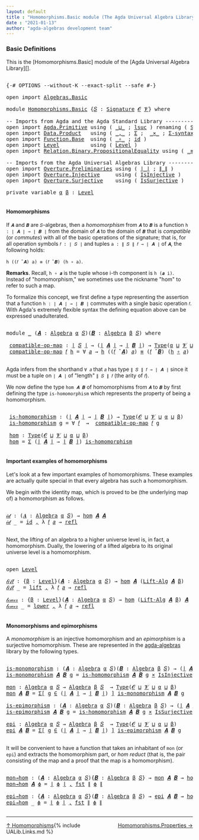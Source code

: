 ```yaml
---
layout: default
title : "Homomorphisms.Basic module (The Agda Universal Algebra Library)"
date : "2021-01-13"
author: "agda-algebras development team"
---
```


### <a id="basic-definitions">Basic Definitions</a>

This is the [Homomorphisms.Basic] module of the [Agda Universal Algebra Library][].

<pre class="Agda">

<a id="313" class="Symbol">{-#</a> <a id="317" class="Keyword">OPTIONS</a> <a id="325" class="Pragma">--without-K</a> <a id="337" class="Pragma">--exact-split</a> <a id="351" class="Pragma">--safe</a> <a id="358" class="Symbol">#-}</a>

<a id="363" class="Keyword">open</a> <a id="368" class="Keyword">import</a> <a id="375" href="Algebras.Basic.html" class="Module">Algebras.Basic</a>

<a id="391" class="Keyword">module</a> <a id="398" href="Homomorphisms.Basic.html" class="Module">Homomorphisms.Basic</a> <a id="418" class="Symbol">{</a><a id="419" href="Homomorphisms.Basic.html#419" class="Bound">𝑆</a> <a id="421" class="Symbol">:</a> <a id="423" href="Algebras.Basic.html#3858" class="Function">Signature</a> <a id="433" href="Algebras.Basic.html#1130" class="Generalizable">𝓞</a> <a id="435" href="Algebras.Basic.html#1132" class="Generalizable">𝓥</a><a id="436" class="Symbol">}</a> <a id="438" class="Keyword">where</a>

<a id="445" class="Comment">-- Imports from Agda and the Agda Standard Library --------------------------------</a>
<a id="529" class="Keyword">open</a> <a id="534" class="Keyword">import</a> <a id="541" href="Agda.Primitive.html" class="Module">Agda.Primitive</a> <a id="556" class="Keyword">using</a> <a id="562" class="Symbol">(</a> <a id="564" href="Agda.Primitive.html#810" class="Primitive Operator">_⊔_</a> <a id="568" class="Symbol">;</a> <a id="570" href="Agda.Primitive.html#780" class="Primitive">lsuc</a> <a id="575" class="Symbol">)</a> <a id="577" class="Keyword">renaming</a> <a id="586" class="Symbol">(</a> <a id="588" href="Agda.Primitive.html#326" class="Primitive">Set</a> <a id="592" class="Symbol">to</a> <a id="595" class="Primitive">Type</a> <a id="600" class="Symbol">)</a>
<a id="602" class="Keyword">open</a> <a id="607" class="Keyword">import</a> <a id="614" href="Data.Product.html" class="Module">Data.Product</a>   <a id="629" class="Keyword">using</a> <a id="635" class="Symbol">(</a> <a id="637" href="Agda.Builtin.Sigma.html#236" class="InductiveConstructor Operator">_,_</a> <a id="641" class="Symbol">;</a> <a id="643" href="Agda.Builtin.Sigma.html#166" class="Record">Σ</a> <a id="645" class="Symbol">;</a>  <a id="648" href="Data.Product.html#1167" class="Function Operator">_×_</a> <a id="652" class="Symbol">;</a> <a id="654" href="Data.Product.html#916" class="Function">Σ-syntax</a><a id="662" class="Symbol">)</a> <a id="664" class="Keyword">renaming</a> <a id="673" class="Symbol">(</a> <a id="675" href="Agda.Builtin.Sigma.html#252" class="Field">proj₁</a> <a id="681" class="Symbol">to</a> <a id="684" class="Field">fst</a> <a id="688" class="Symbol">)</a>
<a id="690" class="Keyword">open</a> <a id="695" class="Keyword">import</a> <a id="702" href="Function.Base.html" class="Module">Function.Base</a>  <a id="717" class="Keyword">using</a> <a id="723" class="Symbol">(</a> <a id="725" href="Function.Base.html#1031" class="Function Operator">_∘_</a> <a id="729" class="Symbol">;</a> <a id="731" href="Function.Base.html#615" class="Function">id</a> <a id="734" class="Symbol">)</a>
<a id="736" class="Keyword">open</a> <a id="741" class="Keyword">import</a> <a id="748" href="Level.html" class="Module">Level</a>          <a id="763" class="Keyword">using</a> <a id="769" class="Symbol">(</a> <a id="771" href="Agda.Primitive.html#597" class="Postulate">Level</a> <a id="777" class="Symbol">)</a>
<a id="779" class="Keyword">open</a> <a id="784" class="Keyword">import</a> <a id="791" href="Relation.Binary.PropositionalEquality.html" class="Module">Relation.Binary.PropositionalEquality</a> <a id="829" class="Keyword">using</a> <a id="835" class="Symbol">(</a> <a id="837" href="Agda.Builtin.Equality.html#151" class="Datatype Operator">_≡_</a> <a id="841" class="Symbol">;</a> <a id="843" href="Agda.Builtin.Equality.html#208" class="InductiveConstructor">refl</a> <a id="848" class="Symbol">)</a>

<a id="851" class="Comment">-- Imports from the Agda Universal Algebras Library --------------------------------</a>
<a id="936" class="Keyword">open</a> <a id="941" class="Keyword">import</a> <a id="948" href="Overture.Preliminaries.html" class="Module">Overture.Preliminaries</a> <a id="971" class="Keyword">using</a> <a id="977" class="Symbol">(</a> <a id="979" href="Overture.Preliminaries.html#4382" class="Function Operator">∣_∣</a> <a id="983" class="Symbol">;</a> <a id="985" href="Overture.Preliminaries.html#4420" class="Function Operator">∥_∥</a> <a id="989" class="Symbol">)</a>
<a id="991" class="Keyword">open</a> <a id="996" class="Keyword">import</a> <a id="1003" href="Overture.Injective.html" class="Module">Overture.Injective</a>     <a id="1026" class="Keyword">using</a> <a id="1032" class="Symbol">(</a> <a id="1034" href="Overture.Injective.html#1265" class="Function">IsInjective</a> <a id="1046" class="Symbol">)</a>
<a id="1048" class="Keyword">open</a> <a id="1053" class="Keyword">import</a> <a id="1060" href="Overture.Surjective.html" class="Module">Overture.Surjective</a>    <a id="1083" class="Keyword">using</a> <a id="1089" class="Symbol">(</a> <a id="1091" href="Overture.Surjective.html#1667" class="Function">IsSurjective</a> <a id="1104" class="Symbol">)</a>

<a id="1107" class="Keyword">private</a> <a id="1115" class="Keyword">variable</a> <a id="1124" href="Homomorphisms.Basic.html#1124" class="Generalizable">α</a> <a id="1126" href="Homomorphisms.Basic.html#1126" class="Generalizable">β</a> <a id="1128" class="Symbol">:</a> <a id="1130" href="Agda.Primitive.html#597" class="Postulate">Level</a>

</pre>

#### <a id="homomorphisms">Homomorphisms</a>

If `𝑨` and `𝑩` are `𝑆`-algebras, then a *homomorphism* from `𝑨` to `𝑩` is a function `h : ∣ 𝑨 ∣ → ∣ 𝑩 ∣` from the domain of `𝑨` to the domain of `𝑩` that is *compatible* (or *commutes*) with all of the basic operations of the signature; that is, for all operation symbols `𝑓 : ∣ 𝑆 ∣` and tuples `a : ∥ 𝑆 ∥ 𝑓 → ∣ 𝑨 ∣` of `𝑨`, the following holds:

`h ((𝑓 ̂ 𝑨) a) ≡ (𝑓 ̂ 𝑩) (h ∘ a)`.

**Remarks**. Recall, `h ∘ 𝒂` is the tuple whose i-th component is `h (𝒂 i)`. Instead of "homomorphism," we sometimes use the nickname "hom" to refer to such a map.

To formalize this concept, we first define a type representing the assertion that a function `h : ∣ 𝑨 ∣ → ∣ 𝑩 ∣` commutes with a single basic operation `𝑓`.  With Agda's extremely flexible syntax the defining equation above can be expressed unadulterated.

<pre class="Agda">

<a id="2014" class="Keyword">module</a> <a id="2021" href="Homomorphisms.Basic.html#2021" class="Module">_</a> <a id="2023" class="Symbol">(</a><a id="2024" href="Homomorphisms.Basic.html#2024" class="Bound">𝑨</a> <a id="2026" class="Symbol">:</a> <a id="2028" href="Algebras.Basic.html#6222" class="Function">Algebra</a> <a id="2036" href="Homomorphisms.Basic.html#1124" class="Generalizable">α</a> <a id="2038" href="Homomorphisms.Basic.html#419" class="Bound">𝑆</a><a id="2039" class="Symbol">)(</a><a id="2041" href="Homomorphisms.Basic.html#2041" class="Bound">𝑩</a> <a id="2043" class="Symbol">:</a> <a id="2045" href="Algebras.Basic.html#6222" class="Function">Algebra</a> <a id="2053" href="Homomorphisms.Basic.html#1126" class="Generalizable">β</a> <a id="2055" href="Homomorphisms.Basic.html#419" class="Bound">𝑆</a><a id="2056" class="Symbol">)</a> <a id="2058" class="Keyword">where</a>

 <a id="2066" href="Homomorphisms.Basic.html#2066" class="Function">compatible-op-map</a> <a id="2084" class="Symbol">:</a> <a id="2086" href="Overture.Preliminaries.html#4382" class="Function Operator">∣</a> <a id="2088" href="Homomorphisms.Basic.html#419" class="Bound">𝑆</a> <a id="2090" href="Overture.Preliminaries.html#4382" class="Function Operator">∣</a> <a id="2092" class="Symbol">→</a> <a id="2094" class="Symbol">(</a><a id="2095" href="Overture.Preliminaries.html#4382" class="Function Operator">∣</a> <a id="2097" href="Homomorphisms.Basic.html#2024" class="Bound">𝑨</a> <a id="2099" href="Overture.Preliminaries.html#4382" class="Function Operator">∣</a> <a id="2101" class="Symbol">→</a> <a id="2103" href="Overture.Preliminaries.html#4382" class="Function Operator">∣</a> <a id="2105" href="Homomorphisms.Basic.html#2041" class="Bound">𝑩</a> <a id="2107" href="Overture.Preliminaries.html#4382" class="Function Operator">∣</a><a id="2108" class="Symbol">)</a> <a id="2110" class="Symbol">→</a> <a id="2112" href="Homomorphisms.Basic.html#595" class="Primitive">Type</a><a id="2116" class="Symbol">(</a><a id="2117" href="Homomorphisms.Basic.html#2036" class="Bound">α</a> <a id="2119" href="Agda.Primitive.html#810" class="Primitive Operator">⊔</a> <a id="2121" href="Homomorphisms.Basic.html#435" class="Bound">𝓥</a> <a id="2123" href="Agda.Primitive.html#810" class="Primitive Operator">⊔</a> <a id="2125" href="Homomorphisms.Basic.html#2053" class="Bound">β</a><a id="2126" class="Symbol">)</a>
 <a id="2129" href="Homomorphisms.Basic.html#2066" class="Function">compatible-op-map</a> <a id="2147" href="Homomorphisms.Basic.html#2147" class="Bound">𝑓</a> <a id="2149" href="Homomorphisms.Basic.html#2149" class="Bound">h</a> <a id="2151" class="Symbol">=</a> <a id="2153" class="Symbol">∀</a> <a id="2155" href="Homomorphisms.Basic.html#2155" class="Bound">𝑎</a> <a id="2157" class="Symbol">→</a> <a id="2159" href="Homomorphisms.Basic.html#2149" class="Bound">h</a> <a id="2161" class="Symbol">((</a><a id="2163" href="Homomorphisms.Basic.html#2147" class="Bound">𝑓</a> <a id="2165" href="Algebras.Basic.html#9397" class="Function Operator">̂</a> <a id="2167" href="Homomorphisms.Basic.html#2024" class="Bound">𝑨</a><a id="2168" class="Symbol">)</a> <a id="2170" href="Homomorphisms.Basic.html#2155" class="Bound">𝑎</a><a id="2171" class="Symbol">)</a> <a id="2173" href="Agda.Builtin.Equality.html#151" class="Datatype Operator">≡</a> <a id="2175" class="Symbol">(</a><a id="2176" href="Homomorphisms.Basic.html#2147" class="Bound">𝑓</a> <a id="2178" href="Algebras.Basic.html#9397" class="Function Operator">̂</a> <a id="2180" href="Homomorphisms.Basic.html#2041" class="Bound">𝑩</a><a id="2181" class="Symbol">)</a> <a id="2183" class="Symbol">(</a><a id="2184" href="Homomorphisms.Basic.html#2149" class="Bound">h</a> <a id="2186" href="Function.Base.html#1031" class="Function Operator">∘</a> <a id="2188" href="Homomorphisms.Basic.html#2155" class="Bound">𝑎</a><a id="2189" class="Symbol">)</a>

</pre>

Agda infers from the shorthand `∀ 𝑎` that `𝑎` has type `∥ 𝑆 ∥ 𝑓 → ∣ 𝑨 ∣` since it must be a tuple on `∣ 𝑨 ∣` of "length" `∥ 𝑆 ∥ 𝑓` (the arity of `𝑓`).

We now define the type `hom 𝑨 𝑩` of homomorphisms from `𝑨` to `𝑩` by first defining the type `is-homomorphism` which represents the property of being a homomorphism.

<pre class="Agda">

 <a id="2538" href="Homomorphisms.Basic.html#2538" class="Function">is-homomorphism</a> <a id="2554" class="Symbol">:</a> <a id="2556" class="Symbol">(</a><a id="2557" href="Overture.Preliminaries.html#4382" class="Function Operator">∣</a> <a id="2559" href="Homomorphisms.Basic.html#2024" class="Bound">𝑨</a> <a id="2561" href="Overture.Preliminaries.html#4382" class="Function Operator">∣</a> <a id="2563" class="Symbol">→</a> <a id="2565" href="Overture.Preliminaries.html#4382" class="Function Operator">∣</a> <a id="2567" href="Homomorphisms.Basic.html#2041" class="Bound">𝑩</a> <a id="2569" href="Overture.Preliminaries.html#4382" class="Function Operator">∣</a><a id="2570" class="Symbol">)</a> <a id="2572" class="Symbol">→</a> <a id="2574" href="Homomorphisms.Basic.html#595" class="Primitive">Type</a><a id="2578" class="Symbol">(</a><a id="2579" href="Homomorphisms.Basic.html#433" class="Bound">𝓞</a> <a id="2581" href="Agda.Primitive.html#810" class="Primitive Operator">⊔</a> <a id="2583" href="Homomorphisms.Basic.html#435" class="Bound">𝓥</a> <a id="2585" href="Agda.Primitive.html#810" class="Primitive Operator">⊔</a> <a id="2587" href="Homomorphisms.Basic.html#2036" class="Bound">α</a> <a id="2589" href="Agda.Primitive.html#810" class="Primitive Operator">⊔</a> <a id="2591" href="Homomorphisms.Basic.html#2053" class="Bound">β</a><a id="2592" class="Symbol">)</a>
 <a id="2595" href="Homomorphisms.Basic.html#2538" class="Function">is-homomorphism</a> <a id="2611" href="Homomorphisms.Basic.html#2611" class="Bound">g</a> <a id="2613" class="Symbol">=</a> <a id="2615" class="Symbol">∀</a> <a id="2617" href="Homomorphisms.Basic.html#2617" class="Bound">𝑓</a>  <a id="2620" class="Symbol">→</a>  <a id="2623" href="Homomorphisms.Basic.html#2066" class="Function">compatible-op-map</a> <a id="2641" href="Homomorphisms.Basic.html#2617" class="Bound">𝑓</a> <a id="2643" href="Homomorphisms.Basic.html#2611" class="Bound">g</a>

 <a id="2647" href="Homomorphisms.Basic.html#2647" class="Function">hom</a> <a id="2651" class="Symbol">:</a> <a id="2653" href="Homomorphisms.Basic.html#595" class="Primitive">Type</a><a id="2657" class="Symbol">(</a><a id="2658" href="Homomorphisms.Basic.html#433" class="Bound">𝓞</a> <a id="2660" href="Agda.Primitive.html#810" class="Primitive Operator">⊔</a> <a id="2662" href="Homomorphisms.Basic.html#435" class="Bound">𝓥</a> <a id="2664" href="Agda.Primitive.html#810" class="Primitive Operator">⊔</a> <a id="2666" href="Homomorphisms.Basic.html#2036" class="Bound">α</a> <a id="2668" href="Agda.Primitive.html#810" class="Primitive Operator">⊔</a> <a id="2670" href="Homomorphisms.Basic.html#2053" class="Bound">β</a><a id="2671" class="Symbol">)</a>
 <a id="2674" href="Homomorphisms.Basic.html#2647" class="Function">hom</a> <a id="2678" class="Symbol">=</a> <a id="2680" href="Agda.Builtin.Sigma.html#166" class="Record">Σ</a> <a id="2682" class="Symbol">(</a><a id="2683" href="Overture.Preliminaries.html#4382" class="Function Operator">∣</a> <a id="2685" href="Homomorphisms.Basic.html#2024" class="Bound">𝑨</a> <a id="2687" href="Overture.Preliminaries.html#4382" class="Function Operator">∣</a> <a id="2689" class="Symbol">→</a> <a id="2691" href="Overture.Preliminaries.html#4382" class="Function Operator">∣</a> <a id="2693" href="Homomorphisms.Basic.html#2041" class="Bound">𝑩</a> <a id="2695" href="Overture.Preliminaries.html#4382" class="Function Operator">∣</a><a id="2696" class="Symbol">)</a> <a id="2698" href="Homomorphisms.Basic.html#2538" class="Function">is-homomorphism</a>

</pre>



#### <a id="important-exmples-of-homomorphisms">Important examples of homomorphisms</a>

Let's look at a few important examples of homomorphisms. These examples are actually quite special in that every algebra has such a homomorphism.

We begin with the identity map, which is proved to be (the underlying map of) a homomorphism as follows.

<pre class="Agda">

<a id="𝒾𝒹"></a><a id="3085" href="Homomorphisms.Basic.html#3085" class="Function">𝒾𝒹</a> <a id="3088" class="Symbol">:</a> <a id="3090" class="Symbol">(</a><a id="3091" href="Homomorphisms.Basic.html#3091" class="Bound">𝑨</a> <a id="3093" class="Symbol">:</a> <a id="3095" href="Algebras.Basic.html#6222" class="Function">Algebra</a> <a id="3103" href="Homomorphisms.Basic.html#1124" class="Generalizable">α</a> <a id="3105" href="Homomorphisms.Basic.html#419" class="Bound">𝑆</a><a id="3106" class="Symbol">)</a> <a id="3108" class="Symbol">→</a> <a id="3110" href="Homomorphisms.Basic.html#2647" class="Function">hom</a> <a id="3114" href="Homomorphisms.Basic.html#3091" class="Bound">𝑨</a> <a id="3116" href="Homomorphisms.Basic.html#3091" class="Bound">𝑨</a>
<a id="3118" href="Homomorphisms.Basic.html#3085" class="Function">𝒾𝒹</a> <a id="3121" class="Symbol">_</a> <a id="3123" class="Symbol">=</a> <a id="3125" href="Function.Base.html#615" class="Function">id</a> <a id="3128" href="Agda.Builtin.Sigma.html#236" class="InductiveConstructor Operator">,</a> <a id="3130" class="Symbol">λ</a> <a id="3132" href="Homomorphisms.Basic.html#3132" class="Bound">𝑓</a> <a id="3134" href="Homomorphisms.Basic.html#3134" class="Bound">𝑎</a> <a id="3136" class="Symbol">→</a> <a id="3138" href="Agda.Builtin.Equality.html#208" class="InductiveConstructor">refl</a>

</pre>

Next, the lifting of an algebra to a higher universe level is, in fact, a homomorphism. Dually, the lowering of a lifted algebra to its original universe level is a homomorphism.

<pre class="Agda">

<a id="3350" class="Keyword">open</a> <a id="3355" href="Level.html" class="Module">Level</a>

<a id="𝓁𝒾𝒻𝓉"></a><a id="3362" href="Homomorphisms.Basic.html#3362" class="Function">𝓁𝒾𝒻𝓉</a> <a id="3367" class="Symbol">:</a> <a id="3369" class="Symbol">{</a><a id="3370" href="Homomorphisms.Basic.html#3370" class="Bound">β</a> <a id="3372" class="Symbol">:</a> <a id="3374" href="Agda.Primitive.html#597" class="Postulate">Level</a><a id="3379" class="Symbol">}(</a><a id="3381" href="Homomorphisms.Basic.html#3381" class="Bound">𝑨</a> <a id="3383" class="Symbol">:</a> <a id="3385" href="Algebras.Basic.html#6222" class="Function">Algebra</a> <a id="3393" href="Homomorphisms.Basic.html#1124" class="Generalizable">α</a> <a id="3395" href="Homomorphisms.Basic.html#419" class="Bound">𝑆</a><a id="3396" class="Symbol">)</a> <a id="3398" class="Symbol">→</a> <a id="3400" href="Homomorphisms.Basic.html#2647" class="Function">hom</a> <a id="3404" href="Homomorphisms.Basic.html#3381" class="Bound">𝑨</a> <a id="3406" class="Symbol">(</a><a id="3407" href="Algebras.Basic.html#10858" class="Function">Lift-Alg</a> <a id="3416" href="Homomorphisms.Basic.html#3381" class="Bound">𝑨</a> <a id="3418" href="Homomorphisms.Basic.html#3370" class="Bound">β</a><a id="3419" class="Symbol">)</a>
<a id="3421" href="Homomorphisms.Basic.html#3362" class="Function">𝓁𝒾𝒻𝓉</a> <a id="3426" class="Symbol">_</a> <a id="3428" class="Symbol">=</a> <a id="3430" href="Level.html#457" class="InductiveConstructor">lift</a> <a id="3435" href="Agda.Builtin.Sigma.html#236" class="InductiveConstructor Operator">,</a> <a id="3437" class="Symbol">λ</a> <a id="3439" href="Homomorphisms.Basic.html#3439" class="Bound">𝑓</a> <a id="3441" href="Homomorphisms.Basic.html#3441" class="Bound">𝑎</a> <a id="3443" class="Symbol">→</a> <a id="3445" href="Agda.Builtin.Equality.html#208" class="InductiveConstructor">refl</a>

<a id="𝓁ℴ𝓌ℯ𝓇"></a><a id="3451" href="Homomorphisms.Basic.html#3451" class="Function">𝓁ℴ𝓌ℯ𝓇</a> <a id="3457" class="Symbol">:</a> <a id="3459" class="Symbol">{</a><a id="3460" href="Homomorphisms.Basic.html#3460" class="Bound">β</a> <a id="3462" class="Symbol">:</a> <a id="3464" href="Agda.Primitive.html#597" class="Postulate">Level</a><a id="3469" class="Symbol">}(</a><a id="3471" href="Homomorphisms.Basic.html#3471" class="Bound">𝑨</a> <a id="3473" class="Symbol">:</a> <a id="3475" href="Algebras.Basic.html#6222" class="Function">Algebra</a> <a id="3483" href="Homomorphisms.Basic.html#1124" class="Generalizable">α</a> <a id="3485" href="Homomorphisms.Basic.html#419" class="Bound">𝑆</a><a id="3486" class="Symbol">)</a> <a id="3488" class="Symbol">→</a> <a id="3490" href="Homomorphisms.Basic.html#2647" class="Function">hom</a> <a id="3494" class="Symbol">(</a><a id="3495" href="Algebras.Basic.html#10858" class="Function">Lift-Alg</a> <a id="3504" href="Homomorphisms.Basic.html#3471" class="Bound">𝑨</a> <a id="3506" href="Homomorphisms.Basic.html#3460" class="Bound">β</a><a id="3507" class="Symbol">)</a> <a id="3509" href="Homomorphisms.Basic.html#3471" class="Bound">𝑨</a>
<a id="3511" href="Homomorphisms.Basic.html#3451" class="Function">𝓁ℴ𝓌ℯ𝓇</a> <a id="3517" class="Symbol">_</a> <a id="3519" class="Symbol">=</a> <a id="3521" href="Level.html#470" class="Field">lower</a> <a id="3527" href="Agda.Builtin.Sigma.html#236" class="InductiveConstructor Operator">,</a> <a id="3529" class="Symbol">λ</a> <a id="3531" href="Homomorphisms.Basic.html#3531" class="Bound">𝑓</a> <a id="3533" href="Homomorphisms.Basic.html#3533" class="Bound">𝑎</a> <a id="3535" class="Symbol">→</a> <a id="3537" href="Agda.Builtin.Equality.html#208" class="InductiveConstructor">refl</a>

</pre>




#### <a id="monomorphisms-and-epimorphisms">Monomorphisms and epimorphisms</a>

A *monomorphism* is an injective homomorphism and an *epimorphism* is a surjective homomorphism. These are represented in the [agda-algebras](https://github.com/ualib/agda-algebras) library by the following types.

<pre class="Agda">

<a id="is-monomorphism"></a><a id="3867" href="Homomorphisms.Basic.html#3867" class="Function">is-monomorphism</a> <a id="3883" class="Symbol">:</a> <a id="3885" class="Symbol">(</a><a id="3886" href="Homomorphisms.Basic.html#3886" class="Bound">𝑨</a> <a id="3888" class="Symbol">:</a> <a id="3890" href="Algebras.Basic.html#6222" class="Function">Algebra</a> <a id="3898" href="Homomorphisms.Basic.html#1124" class="Generalizable">α</a> <a id="3900" href="Homomorphisms.Basic.html#419" class="Bound">𝑆</a><a id="3901" class="Symbol">)(</a><a id="3903" href="Homomorphisms.Basic.html#3903" class="Bound">𝑩</a> <a id="3905" class="Symbol">:</a> <a id="3907" href="Algebras.Basic.html#6222" class="Function">Algebra</a> <a id="3915" href="Homomorphisms.Basic.html#1126" class="Generalizable">β</a> <a id="3917" href="Homomorphisms.Basic.html#419" class="Bound">𝑆</a><a id="3918" class="Symbol">)</a> <a id="3920" class="Symbol">→</a> <a id="3922" class="Symbol">(</a><a id="3923" href="Overture.Preliminaries.html#4382" class="Function Operator">∣</a> <a id="3925" href="Homomorphisms.Basic.html#3886" class="Bound">𝑨</a> <a id="3927" href="Overture.Preliminaries.html#4382" class="Function Operator">∣</a> <a id="3929" class="Symbol">→</a> <a id="3931" href="Overture.Preliminaries.html#4382" class="Function Operator">∣</a> <a id="3933" href="Homomorphisms.Basic.html#3903" class="Bound">𝑩</a> <a id="3935" href="Overture.Preliminaries.html#4382" class="Function Operator">∣</a><a id="3936" class="Symbol">)</a> <a id="3938" class="Symbol">→</a> <a id="3940" href="Homomorphisms.Basic.html#595" class="Primitive">Type</a><a id="3944" class="Symbol">(</a><a id="3945" href="Homomorphisms.Basic.html#433" class="Bound">𝓞</a> <a id="3947" href="Agda.Primitive.html#810" class="Primitive Operator">⊔</a> <a id="3949" href="Homomorphisms.Basic.html#435" class="Bound">𝓥</a> <a id="3951" href="Agda.Primitive.html#810" class="Primitive Operator">⊔</a> <a id="3953" href="Homomorphisms.Basic.html#1124" class="Generalizable">α</a> <a id="3955" href="Agda.Primitive.html#810" class="Primitive Operator">⊔</a> <a id="3957" href="Homomorphisms.Basic.html#1126" class="Generalizable">β</a><a id="3958" class="Symbol">)</a>
<a id="3960" href="Homomorphisms.Basic.html#3867" class="Function">is-monomorphism</a> <a id="3976" href="Homomorphisms.Basic.html#3976" class="Bound">𝑨</a> <a id="3978" href="Homomorphisms.Basic.html#3978" class="Bound">𝑩</a> <a id="3980" href="Homomorphisms.Basic.html#3980" class="Bound">g</a> <a id="3982" class="Symbol">=</a> <a id="3984" href="Homomorphisms.Basic.html#2538" class="Function">is-homomorphism</a> <a id="4000" href="Homomorphisms.Basic.html#3976" class="Bound">𝑨</a> <a id="4002" href="Homomorphisms.Basic.html#3978" class="Bound">𝑩</a> <a id="4004" href="Homomorphisms.Basic.html#3980" class="Bound">g</a> <a id="4006" href="Data.Product.html#1167" class="Function Operator">×</a> <a id="4008" href="Overture.Injective.html#1265" class="Function">IsInjective</a> <a id="4020" href="Homomorphisms.Basic.html#3980" class="Bound">g</a>

<a id="mon"></a><a id="4023" href="Homomorphisms.Basic.html#4023" class="Function">mon</a> <a id="4027" class="Symbol">:</a> <a id="4029" href="Algebras.Basic.html#6222" class="Function">Algebra</a> <a id="4037" href="Homomorphisms.Basic.html#1124" class="Generalizable">α</a> <a id="4039" href="Homomorphisms.Basic.html#419" class="Bound">𝑆</a> <a id="4041" class="Symbol">→</a> <a id="4043" href="Algebras.Basic.html#6222" class="Function">Algebra</a> <a id="4051" href="Homomorphisms.Basic.html#1126" class="Generalizable">β</a> <a id="4053" href="Homomorphisms.Basic.html#419" class="Bound">𝑆</a>  <a id="4056" class="Symbol">→</a> <a id="4058" href="Homomorphisms.Basic.html#595" class="Primitive">Type</a><a id="4062" class="Symbol">(</a><a id="4063" href="Homomorphisms.Basic.html#433" class="Bound">𝓞</a> <a id="4065" href="Agda.Primitive.html#810" class="Primitive Operator">⊔</a> <a id="4067" href="Homomorphisms.Basic.html#435" class="Bound">𝓥</a> <a id="4069" href="Agda.Primitive.html#810" class="Primitive Operator">⊔</a> <a id="4071" href="Homomorphisms.Basic.html#1124" class="Generalizable">α</a> <a id="4073" href="Agda.Primitive.html#810" class="Primitive Operator">⊔</a> <a id="4075" href="Homomorphisms.Basic.html#1126" class="Generalizable">β</a><a id="4076" class="Symbol">)</a>
<a id="4078" href="Homomorphisms.Basic.html#4023" class="Function">mon</a> <a id="4082" href="Homomorphisms.Basic.html#4082" class="Bound">𝑨</a> <a id="4084" href="Homomorphisms.Basic.html#4084" class="Bound">𝑩</a> <a id="4086" class="Symbol">=</a> <a id="4088" href="Data.Product.html#916" class="Function">Σ[</a> <a id="4091" href="Homomorphisms.Basic.html#4091" class="Bound">g</a> <a id="4093" href="Data.Product.html#916" class="Function">∈</a> <a id="4095" class="Symbol">(</a><a id="4096" href="Overture.Preliminaries.html#4382" class="Function Operator">∣</a> <a id="4098" href="Homomorphisms.Basic.html#4082" class="Bound">𝑨</a> <a id="4100" href="Overture.Preliminaries.html#4382" class="Function Operator">∣</a> <a id="4102" class="Symbol">→</a> <a id="4104" href="Overture.Preliminaries.html#4382" class="Function Operator">∣</a> <a id="4106" href="Homomorphisms.Basic.html#4084" class="Bound">𝑩</a> <a id="4108" href="Overture.Preliminaries.html#4382" class="Function Operator">∣</a><a id="4109" class="Symbol">)</a> <a id="4111" href="Data.Product.html#916" class="Function">]</a> <a id="4113" href="Homomorphisms.Basic.html#3867" class="Function">is-monomorphism</a> <a id="4129" href="Homomorphisms.Basic.html#4082" class="Bound">𝑨</a> <a id="4131" href="Homomorphisms.Basic.html#4084" class="Bound">𝑩</a> <a id="4133" href="Homomorphisms.Basic.html#4091" class="Bound">g</a>

<a id="is-epimorphism"></a><a id="4136" href="Homomorphisms.Basic.html#4136" class="Function">is-epimorphism</a> <a id="4151" class="Symbol">:</a> <a id="4153" class="Symbol">(</a><a id="4154" href="Homomorphisms.Basic.html#4154" class="Bound">𝑨</a> <a id="4156" class="Symbol">:</a> <a id="4158" href="Algebras.Basic.html#6222" class="Function">Algebra</a> <a id="4166" href="Homomorphisms.Basic.html#1124" class="Generalizable">α</a> <a id="4168" href="Homomorphisms.Basic.html#419" class="Bound">𝑆</a><a id="4169" class="Symbol">)(</a><a id="4171" href="Homomorphisms.Basic.html#4171" class="Bound">𝑩</a> <a id="4173" class="Symbol">:</a> <a id="4175" href="Algebras.Basic.html#6222" class="Function">Algebra</a> <a id="4183" href="Homomorphisms.Basic.html#1126" class="Generalizable">β</a> <a id="4185" href="Homomorphisms.Basic.html#419" class="Bound">𝑆</a><a id="4186" class="Symbol">)</a> <a id="4188" class="Symbol">→</a> <a id="4190" class="Symbol">(</a><a id="4191" href="Overture.Preliminaries.html#4382" class="Function Operator">∣</a> <a id="4193" href="Homomorphisms.Basic.html#4154" class="Bound">𝑨</a> <a id="4195" href="Overture.Preliminaries.html#4382" class="Function Operator">∣</a> <a id="4197" class="Symbol">→</a> <a id="4199" href="Overture.Preliminaries.html#4382" class="Function Operator">∣</a> <a id="4201" href="Homomorphisms.Basic.html#4171" class="Bound">𝑩</a> <a id="4203" href="Overture.Preliminaries.html#4382" class="Function Operator">∣</a><a id="4204" class="Symbol">)</a> <a id="4206" class="Symbol">→</a> <a id="4208" href="Homomorphisms.Basic.html#595" class="Primitive">Type</a><a id="4212" class="Symbol">(</a><a id="4213" href="Homomorphisms.Basic.html#433" class="Bound">𝓞</a> <a id="4215" href="Agda.Primitive.html#810" class="Primitive Operator">⊔</a> <a id="4217" href="Homomorphisms.Basic.html#435" class="Bound">𝓥</a> <a id="4219" href="Agda.Primitive.html#810" class="Primitive Operator">⊔</a> <a id="4221" href="Homomorphisms.Basic.html#1124" class="Generalizable">α</a> <a id="4223" href="Agda.Primitive.html#810" class="Primitive Operator">⊔</a> <a id="4225" href="Homomorphisms.Basic.html#1126" class="Generalizable">β</a><a id="4226" class="Symbol">)</a>
<a id="4228" href="Homomorphisms.Basic.html#4136" class="Function">is-epimorphism</a> <a id="4243" href="Homomorphisms.Basic.html#4243" class="Bound">𝑨</a> <a id="4245" href="Homomorphisms.Basic.html#4245" class="Bound">𝑩</a> <a id="4247" href="Homomorphisms.Basic.html#4247" class="Bound">g</a> <a id="4249" class="Symbol">=</a> <a id="4251" href="Homomorphisms.Basic.html#2538" class="Function">is-homomorphism</a> <a id="4267" href="Homomorphisms.Basic.html#4243" class="Bound">𝑨</a> <a id="4269" href="Homomorphisms.Basic.html#4245" class="Bound">𝑩</a> <a id="4271" href="Homomorphisms.Basic.html#4247" class="Bound">g</a> <a id="4273" href="Data.Product.html#1167" class="Function Operator">×</a> <a id="4275" href="Overture.Surjective.html#1667" class="Function">IsSurjective</a> <a id="4288" href="Homomorphisms.Basic.html#4247" class="Bound">g</a>

<a id="epi"></a><a id="4291" href="Homomorphisms.Basic.html#4291" class="Function">epi</a> <a id="4295" class="Symbol">:</a> <a id="4297" href="Algebras.Basic.html#6222" class="Function">Algebra</a> <a id="4305" href="Homomorphisms.Basic.html#1124" class="Generalizable">α</a> <a id="4307" href="Homomorphisms.Basic.html#419" class="Bound">𝑆</a> <a id="4309" class="Symbol">→</a> <a id="4311" href="Algebras.Basic.html#6222" class="Function">Algebra</a> <a id="4319" href="Homomorphisms.Basic.html#1126" class="Generalizable">β</a> <a id="4321" href="Homomorphisms.Basic.html#419" class="Bound">𝑆</a>  <a id="4324" class="Symbol">→</a> <a id="4326" href="Homomorphisms.Basic.html#595" class="Primitive">Type</a><a id="4330" class="Symbol">(</a><a id="4331" href="Homomorphisms.Basic.html#433" class="Bound">𝓞</a> <a id="4333" href="Agda.Primitive.html#810" class="Primitive Operator">⊔</a> <a id="4335" href="Homomorphisms.Basic.html#435" class="Bound">𝓥</a> <a id="4337" href="Agda.Primitive.html#810" class="Primitive Operator">⊔</a> <a id="4339" href="Homomorphisms.Basic.html#1124" class="Generalizable">α</a> <a id="4341" href="Agda.Primitive.html#810" class="Primitive Operator">⊔</a> <a id="4343" href="Homomorphisms.Basic.html#1126" class="Generalizable">β</a><a id="4344" class="Symbol">)</a>
<a id="4346" href="Homomorphisms.Basic.html#4291" class="Function">epi</a> <a id="4350" href="Homomorphisms.Basic.html#4350" class="Bound">𝑨</a> <a id="4352" href="Homomorphisms.Basic.html#4352" class="Bound">𝑩</a> <a id="4354" class="Symbol">=</a> <a id="4356" href="Data.Product.html#916" class="Function">Σ[</a> <a id="4359" href="Homomorphisms.Basic.html#4359" class="Bound">g</a> <a id="4361" href="Data.Product.html#916" class="Function">∈</a> <a id="4363" class="Symbol">(</a><a id="4364" href="Overture.Preliminaries.html#4382" class="Function Operator">∣</a> <a id="4366" href="Homomorphisms.Basic.html#4350" class="Bound">𝑨</a> <a id="4368" href="Overture.Preliminaries.html#4382" class="Function Operator">∣</a> <a id="4370" class="Symbol">→</a> <a id="4372" href="Overture.Preliminaries.html#4382" class="Function Operator">∣</a> <a id="4374" href="Homomorphisms.Basic.html#4352" class="Bound">𝑩</a> <a id="4376" href="Overture.Preliminaries.html#4382" class="Function Operator">∣</a><a id="4377" class="Symbol">)</a> <a id="4379" href="Data.Product.html#916" class="Function">]</a> <a id="4381" href="Homomorphisms.Basic.html#4136" class="Function">is-epimorphism</a> <a id="4396" href="Homomorphisms.Basic.html#4350" class="Bound">𝑨</a> <a id="4398" href="Homomorphisms.Basic.html#4352" class="Bound">𝑩</a> <a id="4400" href="Homomorphisms.Basic.html#4359" class="Bound">g</a>

</pre>

It will be convenient to have a function that takes an inhabitant of `mon` (or `epi`) and extracts the homomorphism part, or *hom reduct* (that is, the pair consisting of the map and a proof that the map is a homomorphism).

<pre class="Agda">

<a id="mon→hom"></a><a id="4654" href="Homomorphisms.Basic.html#4654" class="Function">mon→hom</a> <a id="4662" class="Symbol">:</a> <a id="4664" class="Symbol">(</a><a id="4665" href="Homomorphisms.Basic.html#4665" class="Bound">𝑨</a> <a id="4667" class="Symbol">:</a> <a id="4669" href="Algebras.Basic.html#6222" class="Function">Algebra</a> <a id="4677" href="Homomorphisms.Basic.html#1124" class="Generalizable">α</a> <a id="4679" href="Homomorphisms.Basic.html#419" class="Bound">𝑆</a><a id="4680" class="Symbol">){</a><a id="4682" href="Homomorphisms.Basic.html#4682" class="Bound">𝑩</a> <a id="4684" class="Symbol">:</a> <a id="4686" href="Algebras.Basic.html#6222" class="Function">Algebra</a> <a id="4694" href="Homomorphisms.Basic.html#1126" class="Generalizable">β</a> <a id="4696" href="Homomorphisms.Basic.html#419" class="Bound">𝑆</a><a id="4697" class="Symbol">}</a> <a id="4699" class="Symbol">→</a> <a id="4701" href="Homomorphisms.Basic.html#4023" class="Function">mon</a> <a id="4705" href="Homomorphisms.Basic.html#4665" class="Bound">𝑨</a> <a id="4707" href="Homomorphisms.Basic.html#4682" class="Bound">𝑩</a> <a id="4709" class="Symbol">→</a> <a id="4711" href="Homomorphisms.Basic.html#2647" class="Function">hom</a> <a id="4715" href="Homomorphisms.Basic.html#4665" class="Bound">𝑨</a> <a id="4717" href="Homomorphisms.Basic.html#4682" class="Bound">𝑩</a>
<a id="4719" href="Homomorphisms.Basic.html#4654" class="Function">mon→hom</a> <a id="4727" href="Homomorphisms.Basic.html#4727" class="Bound">𝑨</a> <a id="4729" href="Homomorphisms.Basic.html#4729" class="Bound">ϕ</a> <a id="4731" class="Symbol">=</a> <a id="4733" href="Overture.Preliminaries.html#4382" class="Function Operator">∣</a> <a id="4735" href="Homomorphisms.Basic.html#4729" class="Bound">ϕ</a> <a id="4737" href="Overture.Preliminaries.html#4382" class="Function Operator">∣</a> <a id="4739" href="Agda.Builtin.Sigma.html#236" class="InductiveConstructor Operator">,</a> <a id="4741" href="Homomorphisms.Basic.html#684" class="Field">fst</a> <a id="4745" href="Overture.Preliminaries.html#4420" class="Function Operator">∥</a> <a id="4747" href="Homomorphisms.Basic.html#4729" class="Bound">ϕ</a> <a id="4749" href="Overture.Preliminaries.html#4420" class="Function Operator">∥</a>

<a id="epi→hom"></a><a id="4752" href="Homomorphisms.Basic.html#4752" class="Function">epi→hom</a> <a id="4760" class="Symbol">:</a> <a id="4762" class="Symbol">{</a><a id="4763" href="Homomorphisms.Basic.html#4763" class="Bound">𝑨</a> <a id="4765" class="Symbol">:</a> <a id="4767" href="Algebras.Basic.html#6222" class="Function">Algebra</a> <a id="4775" href="Homomorphisms.Basic.html#1124" class="Generalizable">α</a> <a id="4777" href="Homomorphisms.Basic.html#419" class="Bound">𝑆</a><a id="4778" class="Symbol">}(</a><a id="4780" href="Homomorphisms.Basic.html#4780" class="Bound">𝑩</a> <a id="4782" class="Symbol">:</a> <a id="4784" href="Algebras.Basic.html#6222" class="Function">Algebra</a> <a id="4792" href="Homomorphisms.Basic.html#1126" class="Generalizable">β</a> <a id="4794" href="Homomorphisms.Basic.html#419" class="Bound">𝑆</a><a id="4795" class="Symbol">)</a> <a id="4797" class="Symbol">→</a> <a id="4799" href="Homomorphisms.Basic.html#4291" class="Function">epi</a> <a id="4803" href="Homomorphisms.Basic.html#4763" class="Bound">𝑨</a> <a id="4805" href="Homomorphisms.Basic.html#4780" class="Bound">𝑩</a> <a id="4807" class="Symbol">→</a> <a id="4809" href="Homomorphisms.Basic.html#2647" class="Function">hom</a> <a id="4813" href="Homomorphisms.Basic.html#4763" class="Bound">𝑨</a> <a id="4815" href="Homomorphisms.Basic.html#4780" class="Bound">𝑩</a>
<a id="4817" href="Homomorphisms.Basic.html#4752" class="Function">epi→hom</a> <a id="4825" class="Symbol">_</a> <a id="4827" href="Homomorphisms.Basic.html#4827" class="Bound">ϕ</a> <a id="4829" class="Symbol">=</a> <a id="4831" href="Overture.Preliminaries.html#4382" class="Function Operator">∣</a> <a id="4833" href="Homomorphisms.Basic.html#4827" class="Bound">ϕ</a> <a id="4835" href="Overture.Preliminaries.html#4382" class="Function Operator">∣</a> <a id="4837" href="Agda.Builtin.Sigma.html#236" class="InductiveConstructor Operator">,</a> <a id="4839" href="Homomorphisms.Basic.html#684" class="Field">fst</a> <a id="4843" href="Overture.Preliminaries.html#4420" class="Function Operator">∥</a> <a id="4845" href="Homomorphisms.Basic.html#4827" class="Bound">ϕ</a> <a id="4847" href="Overture.Preliminaries.html#4420" class="Function Operator">∥</a>

</pre>

---------------------------------

<span style="float:left;">[↑ Homomorphisms](Homomorphisms.html)</span>
<span style="float:right;">[Homomorphisms.Properties →](Homomorphisms.Properties.html)</span>

{% include UALib.Links.md %}
